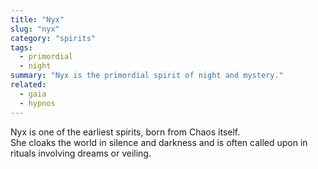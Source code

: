 ```yaml
---
title: "Nyx"
slug: "nyx"
category: "spirits"
tags:
  - primordial
  - night
summary: "Nyx is the primordial spirit of night and mystery."
related:
  - gaia
  - hypnos
---
```


Nyx is one of the earliest spirits, born from Chaos itself.  
She cloaks the world in silence and darkness and is often called upon in rituals involving dreams or veiling.
